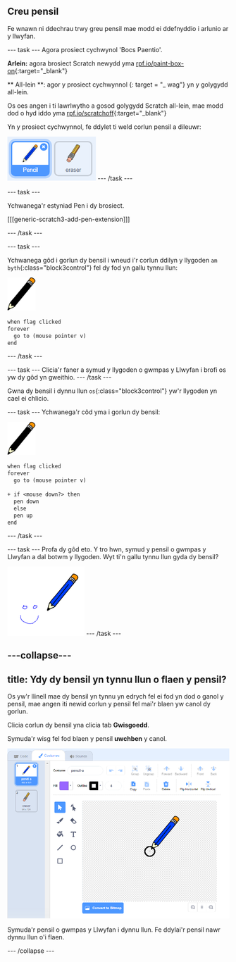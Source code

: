 ## Creu pensil

Fe wnawn ni ddechrau trwy greu pensil mae modd ei ddefnyddio i arlunio ar y llwyfan.

\--- task \--- Agora prosiect cychwynol 'Bocs Paentio'.

**Arlein:** agora brosiect Scratch newydd yma [rpf.io/paint-box-on](http://rpf.io/paint-box-on){:target="_blank"}

** All-lein **: agor y prosiect cychwynnol [ ](http://rpf.io/p/en/paint-box-go) {: target = "_ wag"} yn y golygydd all-lein.

Os oes angen i ti lawrlwytho a gosod golygydd Scratch all-lein, mae modd dod o hyd iddo yma [rpf.io/scratchoff](http://rpf.io/scratchoff){:target="_blank"}

Yn y prosiect cychwynnol, fe ddylet ti weld corlun pensil a dileuwr:

![sgrinlun](images/paint-starter.png) \--- /task \---

\--- task \---

Ychwanega'r estyniad Pen i dy brosiect.

[[[generic-scratch3-add-pen-extension]]]

\--- /task \---

\--- task \---

Ychwanega gôd i gorlun dy bensil i wneud i'r corlun ddilyn y llygoden `am byth`{:class="block3control"} fel dy fod yn gallu tynnu llun:

![pensil](images/pencil.png)

```blocks3
when flag clicked
forever
  go to (mouse pointer v)
end
```

\--- /task \---

\--- task \--- Clicia'r faner a symud y llygoden o gwmpas y Llwyfan i brofi os yw dy gôd yn gweithio. \--- /task \---

Gwna dy bensil i dynnu llun `os`{:class="block3control"} yw'r llygoden yn cael ei chlicio.

\--- task \--- Ychwanega'r côd yma i gorlun dy bensil:

![pensil](images/pencil.png)

```blocks3
when flag clicked
forever
  go to (mouse pointer v)

+ if <mouse down?> then
  pen down
  else
  pen up
end
```

\--- /task \---

\--- task \--- Profa dy gôd eto. Y tro hwn, symud y pensil o gwmpas y Llwyfan a dal botwm y llygoden. Wyt ti'n gallu tynnu llun gyda dy bensil?

![sgrinlun](images/paint-draw.png) \--- /task \---

## \---collapse\---

## title: Ydy dy bensil yn tynnu llun o flaen y pensil?

Os yw'r llinell mae dy bensil yn tynnu yn edrych fel ei fod yn dod o ganol y pensil, mae angen iti newid corlun y pensil fel mai'r blaen yw canol dy gorlun.

Clicia corlun dy bensil yna clicia tab **Gwisgoedd**.

Symuda'r wisg fel fod blaen y pensil **uwchben** y canol.

![Canolfan wisgoedd](images/costume-center-annotated.png)

Symuda'r pensil o gwmpas y Llwyfan i dynnu llun. Fe ddylai'r pensil nawr dynnu llun o'i flaen.

\--- /collapse \---